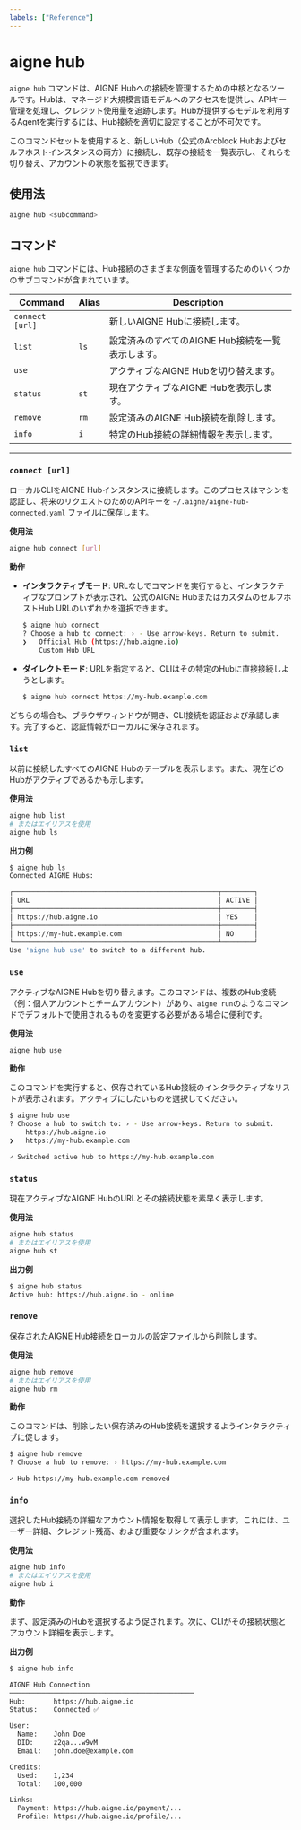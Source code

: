 ```yaml
---
labels: ["Reference"]
---
```


# aigne hub

`aigne hub` コマンドは、AIGNE Hubへの接続を管理するための中核となるツールです。Hubは、マネージド大規模言語モデルへのアクセスを提供し、APIキー管理を処理し、クレジット使用量を追跡します。Hubが提供するモデルを利用するAgentを実行するには、Hub接続を適切に設定することが不可欠です。

このコマンドセットを使用すると、新しいHub（公式のArcblock Hubおよびセルフホストインスタンスの両方）に接続し、既存の接続を一覧表示し、それらを切り替え、アカウントの状態を監視できます。

## 使用法

```bash 基本的なコマンド構造
aigne hub <subcommand>
```

## コマンド

`aigne hub` コマンドには、Hub接続のさまざまな側面を管理するためのいくつかのサブコマンドが含まれています。

| Command | Alias | Description |
|---|---|---|
| `connect [url]` | | 新しいAIGNE Hubに接続します。 |
| `list` | `ls` | 設定済みのすべてのAIGNE Hub接続を一覧表示します。 |
| `use` | | アクティブなAIGNE Hubを切り替えます。 |
| `status` | `st` | 現在アクティブなAIGNE Hubを表示します。 |
| `remove` | `rm` | 設定済みのAIGNE Hub接続を削除します。 |
| `info` | `i` | 特定のHub接続の詳細情報を表示します。 |

---

### `connect [url]`

ローカルCLIをAIGNE Hubインスタンスに接続します。このプロセスはマシンを認証し、将来のリクエストのためのAPIキーを `~/.aigne/aigne-hub-connected.yaml` ファイルに保存します。

**使用法**

```bash Hubに接続
aigne hub connect [url]
```

**動作**

- **インタラクティブモード**: URLなしでコマンドを実行すると、インタラクティブなプロンプトが表示され、公式のAIGNE HubまたはカスタムのセルフホストHub URLのいずれかを選択できます。

  ```bash インタラクティブ接続 icon=mdi:console
  $ aigne hub connect
  ? Choose a hub to connect: › - Use arrow-keys. Return to submit.
  ❯   Official Hub (https://hub.aigne.io)
      Custom Hub URL
  ```

- **ダイレクトモード**: URLを指定すると、CLIはその特定のHubに直接接続しようとします。

  ```bash ダイレクト接続 icon=mdi:console
  $ aigne hub connect https://my-hub.example.com
  ```

どちらの場合も、ブラウザウィンドウが開き、CLI接続を認証および承認します。完了すると、認証情報がローカルに保存されます。

### `list`

以前に接続したすべてのAIGNE Hubのテーブルを表示します。また、現在どのHubがアクティブであるかも示します。

**使用法**

```bash 接続を一覧表示
aigne hub list
# またはエイリアスを使用
aigne hub ls
```

**出力例**

```bash icon=mdi:table
$ aigne hub ls
Connected AIGNE Hubs:

┌───────────────────────────────────────────────────┬────────┐
│ URL                                               │ ACTIVE │
├───────────────────────────────────────────────────┼────────┤
│ https://hub.aigne.io                              │ YES    │
├───────────────────────────────────────────────────┼────────┤
│ https://my-hub.example.com                        │ NO     │
└───────────────────────────────────────────────────┴────────┘
Use 'aigne hub use' to switch to a different hub.
```

### `use`

アクティブなAIGNE Hubを切り替えます。このコマンドは、複数のHub接続（例：個人アカウントとチームアカウント）があり、`aigne run`のようなコマンドでデフォルトで使用されるものを変更する必要がある場合に便利です。

**使用法**

```bash アクティブなHubを切り替え
aigne hub use
```

**動作**

このコマンドを実行すると、保存されているHub接続のインタラクティブなリストが表示されます。アクティブにしたいものを選択してください。

```bash インタラクティブな切り替え icon=mdi:console
$ aigne hub use
? Choose a hub to switch to: › - Use arrow-keys. Return to submit.
    https://hub.aigne.io
❯   https://my-hub.example.com

✓ Switched active hub to https://my-hub.example.com
```

### `status`

現在アクティブなAIGNE HubのURLとその接続状態を素早く表示します。

**使用法**

```bash 状態を確認
aigne hub status
# またはエイリアスを使用
aigne hub st
```

**出力例**

```bash icon=mdi:console
$ aigne hub status
Active hub: https://hub.aigne.io - online
```

### `remove`

保存されたAIGNE Hub接続をローカルの設定ファイルから削除します。

**使用法**

```bash Hubを削除
aigne hub remove
# またはエイリアスを使用
aigne hub rm
```

**動作**

このコマンドは、削除したい保存済みのHub接続を選択するようインタラクティブに促します。

```bash インタラクティブな削除 icon=mdi:console
$ aigne hub remove
? Choose a hub to remove: › https://my-hub.example.com

✓ Hub https://my-hub.example.com removed
```

### `info`

選択したHub接続の詳細なアカウント情報を取得して表示します。これには、ユーザー詳細、クレジット残高、および重要なリンクが含まれます。

**使用法**

```bash Hub情報を取得
aigne hub info
# またはエイリアスを使用
aigne hub i
```

**動作**

まず、設定済みのHubを選択するよう促されます。次に、CLIがその接続状態とアカウント詳細を表示します。

**出力例**

```bash icon=mdi:information-outline
$ aigne hub info

AIGNE Hub Connection
──────────────────────────────────────────────
Hub:       https://hub.aigne.io
Status:    Connected ✅

User:
  Name:    John Doe
  DID:     z2qa...w9vM
  Email:   john.doe@example.com

Credits:
  Used:    1,234
  Total:   100,000

Links:
  Payment: https://hub.aigne.io/payment/...
  Profile: https://hub.aigne.io/profile/...
```
